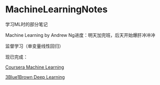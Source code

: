 # MachineLearningNotes

学习ML时的部分笔记

Machine Learning by Andrew Ng进度：明天加完班，后天开始爆肝冲冲冲

监督学习（单变量线性回归）

现已完成：

[Coursera Machine Learning](https://github.com/ErisRolo/MachineLearningNotes/blob/master/Notes/Coursera%20Machine%20Learning.md)

[3Blue1Brown Deep Learning](https://github.com/ErisRolo/MachineLearningNotes/blob/master/Notes/3Blue1Brown%20Deep%20Learning.md)
